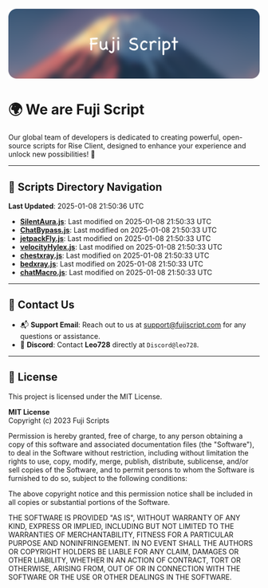 ![Banner](.github/b.webp)

# 🌍 **We are Fuji Script**

Our global team of developers is dedicated to creating powerful, open-source scripts for Rise Client, designed to enhance your experience and unlock new possibilities! 🌟

---
<!-- SCRIPTS_NAVIGATION_START -->
## 📂 **Scripts Directory Navigation**

**Last Updated**: 2025-01-08 21:50:36 UTC

- **[SilentAura.js](scripts/SilentAura.js)**: Last modified on 2025-01-08 21:50:33 UTC
- **[ChatBypass.js](scripts/ChatBypass.js)**: Last modified on 2025-01-08 21:50:33 UTC
- **[jetpackFly.js](scripts/jetpackFly.js)**: Last modified on 2025-01-08 21:50:33 UTC
- **[velocityHylex.js](scripts/velocityHylex.js)**: Last modified on 2025-01-08 21:50:33 UTC
- **[chestxray.js](scripts/chestxray.js)**: Last modified on 2025-01-08 21:50:33 UTC
- **[bedxray.js](scripts/bedxray.js)**: Last modified on 2025-01-08 21:50:33 UTC
- **[chatMacro.js](scripts/chatMacro.js)**: Last modified on 2025-01-08 21:50:33 UTC

<!-- SCRIPTS_NAVIGATION_END -->

---

## 💬 **Contact Us**  
- 📬 **Support Email**: Reach out to us at [support@fujiscript.com](mailto:support@fujiscript.com) for any questions or assistance.  
- 💬 **Discord**: Contact **Leo728** directly at `Discord@leo728`.

---

## 📜 **License**

This project is licensed under the MIT License.  

**MIT License**  
Copyright (c) 2023 Fuji Scripts  

Permission is hereby granted, free of charge, to any person obtaining a copy of this software and associated documentation files (the "Software"), to deal in the Software without restriction, including without limitation the rights to use, copy, modify, merge, publish, distribute, sublicense, and/or sell copies of the Software, and to permit persons to whom the Software is furnished to do so, subject to the following conditions:  

The above copyright notice and this permission notice shall be included in all copies or substantial portions of the Software.  

THE SOFTWARE IS PROVIDED "AS IS", WITHOUT WARRANTY OF ANY KIND, EXPRESS OR IMPLIED, INCLUDING BUT NOT LIMITED TO THE WARRANTIES OF MERCHANTABILITY, FITNESS FOR A PARTICULAR PURPOSE AND NONINFRINGEMENT. IN NO EVENT SHALL THE AUTHORS OR COPYRIGHT HOLDERS BE LIABLE FOR ANY CLAIM, DAMAGES OR OTHER LIABILITY, WHETHER IN AN ACTION OF CONTRACT, TORT OR OTHERWISE, ARISING FROM, OUT OF OR IN CONNECTION WITH THE SOFTWARE OR THE USE OR OTHER DEALINGS IN THE SOFTWARE.  
